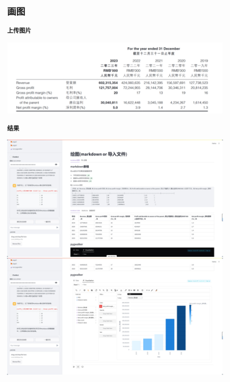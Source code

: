 ## 画图
#### 上传图片
![alt text](assets/aaa.png)
#### 结果
![alt text](assets/image.png)
![alt text](assets/image-1.png)